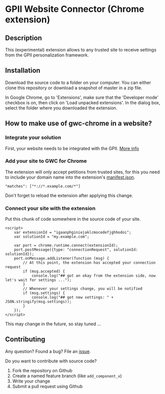 # GPII Website Connector (Chrome extension)

## Description

This (experimental) extension allows to any trusted site to receive settings from the GPII personalization framework.

## Installation

Download the source code to a folder on your computer. You can either clone this repository or download a snapshot of master in a zip file.

In Google Chrome, go to 'Extensions', make sure that the 'Developer mode' checkbox is on, then click on 'Load unpacked extensions'. In the dialog box, select the folder where you downloaded the extension.

## How to make use of gwc-chrome in a website?

### Integrate your solution

First, your website needs to be integrated with the GPII. [More info](http://blogs.cloud4all.info/developers/information-about-your-solution/)

### Add your site to GWC for Chrome

The extension will only accept petitions from trusted sites, for this you need to include your domain name into the extension's [manifest.json](https://github.com/javihernandez/gwc-chrome/blob/master/manifest.json#L15).

```
"matches": ["*://*.example.com/*"]
```

Don't forget to reload the extension after applying this change.

### Connect your site with the extension

Put this chunk of code somewhere in the source code of your site.

```
<script>
    var extensionId = "igaanphginiejaklcmocedefjghhodoi";
    var solutionId = "my.example.com";

    var port = chrome.runtime.connect(extensionId);
    port.postMessage({type: "connectionRequest", solutionId: solutionId});
    port.onMessage.addListener(function (msg) {
        // At this point, the extension has accepted your connection request
        if (msg.accepted) {
            console.log("## got an okay from the extension side, now let's wait for settings ...");
        }
        // Whenever your settings change, you will be notified
        if (msg.settings) {
            console.log("## got new settings: " + JSON.stringify(msg.settings));
        }
    });
</script>
```

This may change in the future, so stay tuned ...

## Contributing

Any question? Found a bug? File an [issue](https://github.com/javihernandez/gwc-chrome/issues).

Do you want to contribute with source code?

1. Fork the repository on Github
2. Create a named feature branch (like `add_component_x`)
3. Write your change
4. Submit a pull request using Github
